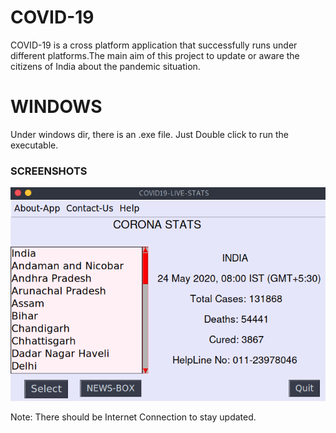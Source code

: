 # COVID-19
COVID-19 is a cross platform application that successfully runs under different platforms.The main aim of this project to update or aware the citizens of India about the pandemic situation.

# WINDOWS
Under windows dir, there is an .exe file. Just Double click to run the executable.
### SCREENSHOTS
![](/windows/Screenshots/home.png)

Note: There should be Internet Connection to stay updated.
